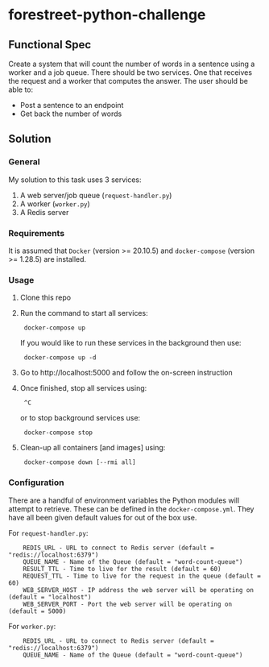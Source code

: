 # forestreet-python-challenge

## Functional Spec
Create a system that will count the number of words in a sentence using a worker and a job queue. There should be two services. One that receives the request and a worker that computes the answer.
The user should be able to:

- Post a sentence to an endpoint
- Get back the number of words

## Solution
### General
My solution to this task uses 3 services:
1. A web server/job queue (`request-handler.py`)
2. A worker (`worker.py`)
3. A Redis server

### Requirements
It is assumed that `Docker` (version >= 20.10.5) and `docker-compose` (version >= 1.28.5) are installed.
### Usage
1. Clone this repo
2. Run the command to start all services:

        docker-compose up
    If you would like to run these services in the background then use:

        docker-compose up -d
3. Go to http://localhost:5000 and follow the on-screen instruction
4. Once finished, stop all services using:

        ^C

    or to stop background services use:

        docker-compose stop

5. Clean-up all containers [and images] using:

        docker-compose down [--rmi all]

### Configuration

There are a handful of environment variables the Python modules will attempt to retrieve. These can be defined in the `docker-compose.yml`. They have all been given default values for out of the box use.

For `request-handler.py`:

        REDIS_URL - URL to connect to Redis server (default = "redis://localhost:6379")
        QUEUE_NAME - Name of the Queue (default = "word-count-queue")
        RESULT_TTL - Time to live for the result (default = 60)
        REQUEST_TTL - Time to live for the request in the queue (default = 60)
        WEB_SERVER_HOST - IP address the web server will be operating on (default = "localhost")
        WEB_SERVER_PORT - Port the web server will be operating on (default = 5000)

For `worker.py`:

        REDIS_URL - URL to connect to Redis server (default = "redis://localhost:6379")
        QUEUE_NAME - Name of the Queue (default = "word-count-queue")


